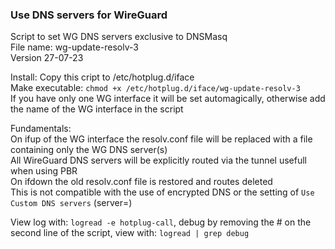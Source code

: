 ### Use DNS servers for WireGuard  

 Script to set WG DNS servers exclusive to DNSMasq  
 File name: wg-update-resolv-3  
 Version 27-07-23
   
 Install: 
  Copy this cript to /etc/hotplug.d/iface  
  Make executable: `chmod +x /etc/hotplug.d/iface/wg-update-resolv-3`  
  If you have only one WG interface it will be set automagically, otherwise add the name of the WG interface in the script  
    
 Fundamentals:  
  On ifup of the WG interface the resolv.conf file will be replaced with a file containing only the WG DNS server(s)  
  All WireGuard DNS servers will be explicitly routed via the tunnel usefull when using PBR  
  On ifdown the old resolv.conf file is restored and routes deleted  
  This is not compatible with the use of encrypted DNS or the setting of `Use Custom DNS servers`  (server=)  

 View log with: `logread -e hotplug-call`, debug by removing the # on the second line of the script, view with: `logread | grep debug`


